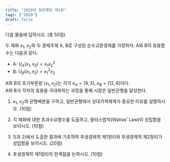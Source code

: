 ```yaml
---
title: "2020년 일반행정 제1문"
tags: ["2020"]
draft: false
---
```


다음 물음에 답하시오. (총 50점)

두 재화 $x_1$, $x_2$와 두 경제주체 A, B로 구성된 순수교환경제를 가정하자. A와 B의 효용함수는 다음과 같다.

- A: $U_A(x_1, x_2) = x_1 x_2^2$  
- B: $U_B(x_1, x_2) = x_1^2 x_2$

A와 B의 초기부존량 $(x_1, x_2)$는 각각 $e_A = (9, 3)$, $e_B = (12, 6)$이다.  
A와 B가 각자의 효용을 극대화하는 과정을 통해 시장은 일반균형을 달성한다.

1) $x_1$, $x_2$의 균형배분을 구하고, 일반균형에서 상대가격체계가 중요한 이유를 설명하시오. (10점)

2) 각 재화에 대한 초과수요함수를 도출하고, 왈라스법칙(Walras’ Law)이 성립함을 보이시오. (10점)

3) 1)과 2)에서 도출한 결과에 기초하여 후생경제학 제1정리와 후생경제학 제2정리가 성립함을 보이시오. (20점)

4) 후생경제학 제1정리의 한계점을 논하시오. (10점)

